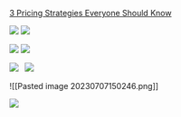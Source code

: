  [3 Pricing Strategies Everyone Should Know](https://www.youtube.com/watch?v=bKj1_AQpC7k) 


![](Aspose.Words.5364a901-92ab-4f1a-a312-4393b804b23f.039.png)
![](Aspose.Words.5364a901-92ab-4f1a-a312-4393b804b23f.038.png)

![](Aspose.Words.5364a901-92ab-4f1a-a312-4393b804b23f.040.png) ![](Aspose.Words.5364a901-92ab-4f1a-a312-4393b804b23f.041.png)

![](Aspose.Words.5364a901-92ab-4f1a-a312-4393b804b23f.043.png)
` `![](Aspose.Words.5364a901-92ab-4f1a-a312-4393b804b23f.042.png)

![[Pasted image 20230707150246.png]]

![](Aspose.Words.5364a901-92ab-4f1a-a312-4393b804b23f.047.jpeg)
